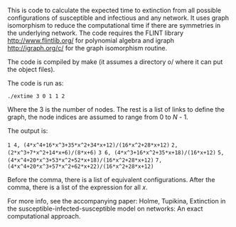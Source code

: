 This is code to calculate the expected time to extinction from all possible configurations of susceptible and infectious and any network. It uses graph isomorphism to reduce the computational time if there are symmetries in the underlying network. The code requires the FLINT library http://www.flintlib.org/ for polynomial algebra and igraph http://igraph.org/c/ for the graph isomorphism routine.

The code is compiled by make (it assumes a directory o/ where it can put the object files).

The code is run as:

`./extime 3 0 1 1 2`

Where the 3 is the number of nodes. The rest is a list of links to define the graph, the node indices are assumed to range from 0 to _N_ - 1.

The output is:

`1 4, (4*x^4+16*x^3+35*x^2+34*x+12)/(16*x^2+28*x+12)`
`2, (2*x^3+7*x^2+14*x+6)/(8*x+6)`
`3 6, (4*x^3+16*x^2+35*x+18)/(16*x+12)`
`5, (4*x^4+20*x^3+53*x^2+52*x+18)/(16*x^2+28*x+12)`
`7, (4*x^4+20*x^3+57*x^2+62*x+22)/(16*x^2+28*x+12)`

Before the comma, there is a list of equivalent configurations. After the comma, there is a list of the expression for all _x_.

For more info, see the accompanying paper: Holme, Tupikina, Extinction in the susceptible-infected-susceptible model on networks: An exact computational approach.
